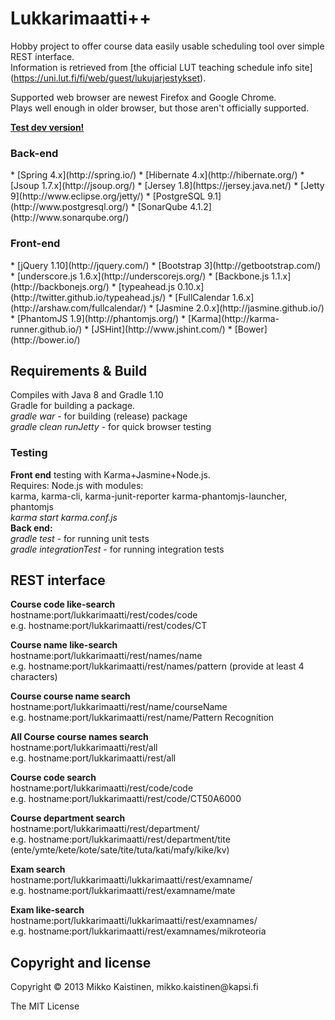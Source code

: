 <h1>Lukkarimaatti++</h1>

Hobby project to offer course data easily usable scheduling tool over simple REST interface.<br>
Information is retrieved from [the official LUT teaching schedule info site] (https://uni.lut.fi/fi/web/guest/lukujarjestykset).<br>

Supported web browser are newest Firefox and Google Chrome.<br>
Plays well enough in older browser, but those aren't officially supported.

<b>[Test dev version!](http://83.136.252.198/lukkarimaatti/)</b>

<h3>Back-end</h3>
* [Spring 4.x](http://spring.io/)
* [Hibernate 4.x](http://hibernate.org/)
* [Jsoup 1.7.x](http://jsoup.org/)
* [Jersey 1.8](https://jersey.java.net/)
* [Jetty 9](http://www.eclipse.org/jetty/)
* [PostgreSQL 9.1](http://www.postgresql.org/)
* [SonarQube 4.1.2](http://www.sonarqube.org/)<br>
 
<h3>Front-end</h3>
* [jQuery 1.10](http://jquery.com/)
* [Bootstrap 3](http://getbootstrap.com/)
* [underscore.js 1.6.x](http://underscorejs.org/)
* [Backbone.js 1.1.x](http://backbonejs.org/)
* [typeahead.js 0.10.x](http://twitter.github.io/typeahead.js/)
* [FullCalendar 1.6.x](http://arshaw.com/fullcalendar/)
* [Jasmine 2.0.x](http://jasmine.github.io/)
* [PhantomJS 1.9](http://phantomjs.org/)
* [Karma](http://karma-runner.github.io/)
* [JSHint](http://www.jshint.com/)
* [Bower](http://bower.io/)<br>

<h2>Requirements & Build</h2>
Compiles with Java 8 and Gradle 1.10<br>
Gradle for building a package.<br>
<i>gradle war</i> - for building (release) package<br>
<i>gradle clean runJetty</i> - for quick browser testing

<h3>Testing</h3>
<b>Front end</b> testing with Karma+Jasmine+Node.js.<br>
Requires: Node.js with modules:<br>
karma, karma-cli, karma-junit-reporter karma-phantomjs-launcher, phantomjs<br>
<i>karma start karma.conf.js</i><br>
<b>Back end:</b><br>
<i>gradle test</i> - for running unit tests<br>
<i>gradle integrationTest</i> - for running integration tests

<h2>REST interface</h2>
<b>Course code like-search</b><br>
hostname:port/lukkarimaatti/rest/codes/code<br>
e.g. hostname:port/lukkarimaatti/rest/codes/CT

<b>Course name like-search</b><br>
hostname:port/lukkarimaatti/rest/names/name<br>
e.g. hostname:port/lukkarimaatti/rest/names/pattern (provide at least 4 characters)

<b>Course course name search</b><br>
hostname:port/lukkarimaatti/rest/name/courseName<br>
e.g. hostname:port/lukkarimaatti/rest/name/Pattern Recognition

<b>All Course course names search</b><br>
hostname:port/lukkarimaatti/rest/all<br>
e.g. hostname:port/lukkarimaatti/rest/all

<b>Course code search</b><br>
hostname:port/lukkarimaatti/rest/code/code<br>
e.g. hostname:port/lukkarimaatti/rest/code/CT50A6000

<b>Course department search</b><br>
hostname:port/lukkarimaatti/rest/department/<department><br>
e.g. hostname:port/lukkarimaatti/rest/department/tite<br>
(ente/ymte/kete/kote/sate/tite/tuta/kati/mafy/kike/kv)<br>

<b>Exam search</b><br>
hostname:port/lukkarimaatti/lukkarimaatti/rest/examname/<courseName><br>
e.g. hostname:port/lukkarimaatti/rest/examname/mate

<b>Exam like-search</b><br>
hostname:port/lukkarimaatti/lukkarimaatti/rest/examnames/<courseName><br>
e.g. hostname:port/lukkarimaatti/rest/examnames/mikroteoria

<h2>Copyright and license</h2>
Copyright &copy; 2013 Mikko Kaistinen, mikko.kaistinen@kapsi.fi

The MIT License

